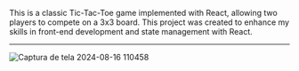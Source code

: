 This is a classic Tic-Tac-Toe game implemented with React, allowing two players to compete on a 3x3 board. This project was created to enhance my skills in front-end development and state management with React.

<hr>

![Captura de tela 2024-08-16 110458](https://github.com/user-attachments/assets/79bb00e8-2655-41fa-aae3-17136a4b3e29)
